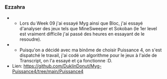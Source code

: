 ### Ezzahra
- - Lors du Week 09 j'ai essayé Myg ainsi que Bloc, j'ai essayé d'analyser des jeux tels que MineSweeper et Sokoban (le 1er level est vraiment difficile j'ai passé des heures en essayant de le resoudre).
- - Puisqu'on a décidé avec ma binôme de choisir Puissance 4, on s'est dispatché le travail, j'ai codé un algorithme pour le jeux à l'aide de Transcript, on l'a essayé et ça fonctionne :D.
- Lien: https://github.com/DuklinDonut/Myg-Puissance4/tree/main/Puissance4
